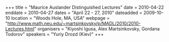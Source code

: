 +++
title = "Maurice Auslander Distinguished Lectures"
date = 2010-04-22
enddate = 2010-04-27
dates = "April 22 - 27, 2010"
dateadded = 2009-10-10
location = "Woods Hole, MA, USA"
webpage = "http://www.math.neu.edu/~martsinkovsky/p/MADL/2010/2010-Lectures.html"
organisers = "Kiyoshi Igusa, Alex Martsinkovsky, Gordana Todorov"
speakers = "Yuriy Drozd (Kiev)"
+++
